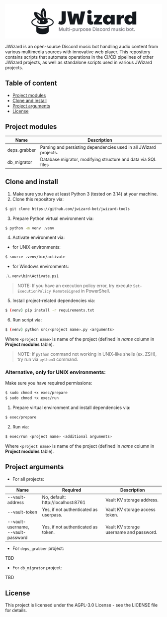 ![](.github/banner.png)

JWizard is an open-source Discord music bot handling audio content from various multimedia sources with innovative web
player. This repository contains scripts that automate operations in the CI/CD pipelines of other JWizard projects, as
well as standalone scripts used in various JWizard projects.

## Table of content

* [Project modules](#project-modules)
* [Clone and install](#clone-and-install)
* [Project arguments](#project-arguments)
* [License](#license)

## Project modules

| Name         | Description                                                       |
|--------------|-------------------------------------------------------------------|
| deps_grabber | Parsing and persisting dependencies used in all JWizard projects. |
| db_migrator  | Database migrator, modifying structure and data via SQL files     |

## Clone and install

1. Make sure you have at least Python 3 (tested on 3.14) at your machine.
2. Clone this repository via:

```bash
$ git clone https://github.com/jwizard-bot/jwizard-tools
```

3. Prepare Python virtual environment via:

```bash
$ python -m venv .venv
```

4. Activate environment via:

* for UNIX environments:

```bash
$ source .venv/bin/activate
```

* for Windows environments:

```cmd
.\.venv\bin\Activate.ps1
```

> NOTE: If you have an execution policy error, try execute `Set-ExecutionPolicy RemoteSigned` in PowerShell.

5. Install project-related dependencies via:

```bash
$ (venv) pip install -r requirements.txt
```

6. Run script via:

```bash
$ (venv) python src/<project name>.py <arguments>
```

Where `<project name>` is name of the project (defined in *name* column in **Project modules** table).

> NOTE: If `python` command not working in UNIX-like shells (ex. ZSH), try run via `python3` command.

### Alternative, only for UNIX environments:

Make sure you have required permissions:

```bash
$ sudo chmod +x exec/prepare
$ sudo chmod +x exec/run
```

1. Prepare virtual environment and install dependencies via:

```bash
$ exec/prepare
```

2. Run via:

```bash
$ exec/run <project name> <additional arguments>
```

Where `<project name>` is name of the project (defined in *name* column in **Project modules** table).

## Project arguments

* For all projects:

<table>
  <thead>
    <tr>
      <th>Name</th>
      <th>Required</th>
      <th>Description</th>
    </tr>
  </thead>
  <tbody>
    <tr>
      <td>--vault-address</td>
      <td>No, default: http://localhost:8761</td>
      <td>Vault KV storage address.</td>
    </tr>
    <tr>
      <td>--vault-token</td>
      <td>Yes, if not authenticated as userpass.</td>
      <td>Vault KV storage access token.</td>
    </tr>
    <tr>
      <td rowspan="2">--vault-username, <br> --vault-password</td>
      <td>Yes, if not authenticated as token.</td>
      <td>Vault KV storage username and password.</td>
    </tr>
  </tbody>
</table>

* For `deps_grabber` project:

TBD

* For `db_migrator` project:

TBD

## License

This project is licensed under the AGPL-3.0 License - see the LICENSE file for details.
